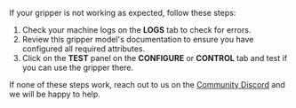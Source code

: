 If your gripper is not working as expected, follow these steps:

1. Check your machine logs on the **LOGS** tab to check for errors.
2. Review this gripper model's documentation to ensure you have configured all required attributes.
3. Click on the **TEST** panel on the **CONFIGURE** or **CONTROL** tab and test if you can use the gripper there.

If none of these steps work, reach out to us on the [Community Discord](https://discord.gg/viam) and we will be happy to help.